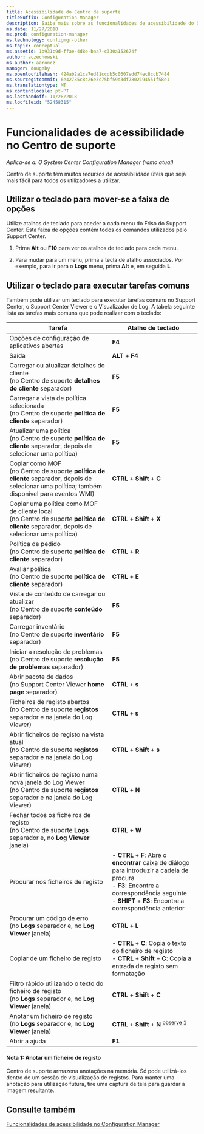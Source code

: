 ```yaml
---
title: Acessibilidade do Centro de suporte
titleSuffix: Configuration Manager
description: Saiba mais sobre as funcionalidades de acessibilidade do Support Center no Configuration Manager.
ms.date: 11/27/2018
ms.prod: configuration-manager
ms.technology: configmgr-other
ms.topic: conceptual
ms.assetid: 1b931c9d-ffae-4d8e-baa7-c330a152674f
author: aczechowski
ms.author: aaroncz
manager: dougeby
ms.openlocfilehash: 424ab2a1ca7ed81ccdb5c0607edd74ec8ccb7484
ms.sourcegitcommit: 6e42785c8c26e3c75bf59d3df7802194551f58e1
ms.translationtype: MT
ms.contentlocale: pt-PT
ms.lasthandoff: 11/28/2018
ms.locfileid: "52458315"
---
```

# <a name="accessibility-features-in-support-center"></a>Funcionalidades de acessibilidade no Centro de suporte

*Aplica-se a: O System Center Configuration Manager (ramo atual)*

Centro de suporte tem muitos recursos de acessibilidade úteis que seja mais fácil para todos os utilizadores a utilizar. 



## <a name="use-the-keyboard-to-move-around-the-ribbon"></a>Utilizar o teclado para mover-se a faixa de opções

Utilize atalhos de teclado para aceder a cada menu do Friso do Support Center. Esta faixa de opções contém todos os comandos utilizados pelo Support Center.

1.  Prima **Alt** ou **F10** para ver os atalhos de teclado para cada menu.

2.  Para mudar para um menu, prima a tecla de atalho associados. Por exemplo, para ir para o **Logs** menu, prima **Alt** e, em seguida **L**.



## <a name="use-the-keyboard-to-perform-common-tasks"></a>Utilizar o teclado para executar tarefas comuns

Também pode utilizar um teclado para executar tarefas comuns no Support Center, o Support Center Viewer e o Visualizador de Log. A tabela seguinte lista as tarefas mais comuns que pode realizar com o teclado:


|Tarefa  |Atalho de teclado  |
|---------|---------|
|Opções de configuração de aplicativos abertas |**F4**|
|Saída     |**ALT** + **F4**|
|Carregar ou atualizar detalhes do cliente<br>(no Centro de suporte **detalhes do cliente** separador)|**F5**|
|Carregar a vista de política selecionada<br>(no Centro de suporte **política de cliente** separador)|**F5**|
|Atualizar uma política<br>(no Centro de suporte **política de cliente** separador, depois de selecionar uma política)|**F5** |
|Copiar como MOF<br>(no Centro de suporte **política de cliente** separador, depois de selecionar uma política; também disponível para eventos WMI)|**CTRL** + **Shift** + **C** |
|Copiar uma política como MOF de cliente local<br>(no Centro de suporte **política de cliente** separador, depois de selecionar uma política)|**CTRL** + **Shift** + **X** |
|Política de pedido<br>(no Centro de suporte **política de cliente** separador)|**CTRL** + **R** |
|Avaliar política<br>(no Centro de suporte **política de cliente** separador)|**CTRL** + **E** |
|Vista de conteúdo de carregar ou atualizar<br>(no Centro de suporte **conteúdo** separador)|**F5** |
|Carregar inventário<br>(no Centro de suporte **inventário** separador)|**F5** |
|Iniciar a resolução de problemas<br>(no Centro de suporte **resolução de problemas** separador)|**F5** |
|Abrir pacote de dados<br>(no Support Center Viewer **home page** separador)|**CTRL** + **s** |
|Ficheiros de registo abertos<br>(no Centro de suporte **registos** separador e na janela do Log Viewer)|**CTRL** + **s** |
|Abrir ficheiros de registo na vista atual<br>(no Centro de suporte **registos** separador e na janela do Log Viewer)|**CTRL** + **Shift** + **s** |
|Abrir ficheiros de registo numa nova janela do Log Viewer<br>(no Centro de suporte **registos** separador e na janela do Log Viewer)|**CTRL** + **N** |
|Fechar todos os ficheiros de registo<br>(no Centro de suporte **Logs** separador e, no **Log Viewer** janela)|**CTRL** + **W** |
|Procurar nos ficheiros de registo| - **CTRL** + **F**: Abre o **encontrar** caixa de diálogo para introduzir a cadeia de procura<br> - **F3**: Encontre a correspondência seguinte<br> - **SHIFT** + **F3**: Encontre a correspondência anterior|
|Procurar um código de erro<br>(no **Logs** separador e, no **Log Viewer** janela)|**CTRL** + **L** |
|Copiar de um ficheiro de registo| - **CTRL** + **C**: Copia o texto do ficheiro de registo<br> - **CTRL** + **Shift** + **C**: Copia a entrada de registo sem formatação|
|Filtro rápido utilizando o texto do ficheiro de registo<br>(no **Logs** separador e, no **Log Viewer** janela)|**CTRL** + **Shift** + **C** |
|Anotar um ficheiro de registo<br>(no **Logs** separador e, no **Log Viewer** janela)|**CTRL** + **Shift** + **N** <sup> [observe 1](#bkmk_note1)</sup>|
|Abrir a ajuda|**F1**|


#### <a name="bkmk_note1"></a> Nota 1: Anotar um ficheiro de registo
Centro de suporte armazena anotações na memória. Só pode utilizá-los dentro de um sessão de visualização de registos. Para manter uma anotação para utilização futura, tire uma captura de tela para guardar a imagem resultante.


## <a name="see-also"></a>Consulte também

[Funcionalidades de acessibilidade no Configuration Manager](/sccm/core/understand/accessibility-features)
